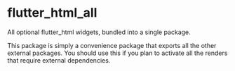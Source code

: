 # flutter_html_all

All optional flutter_html widgets, bundled into a single package.

This package is simply a convenience package that exports all the other external packages. You should use this if you plan to activate all the renders that require external dependencies.

